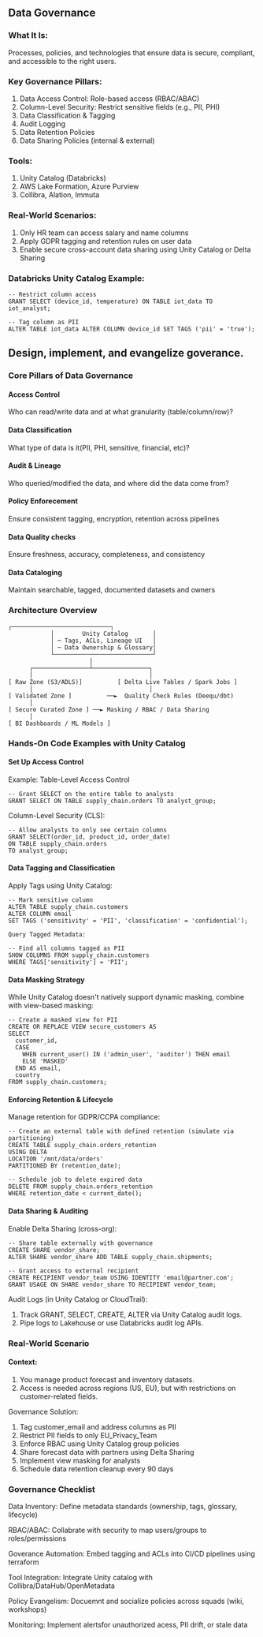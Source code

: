 ## Data Governance

### What It Is:
Processes, policies, and technologies that ensure data is secure, compliant, and accessible to the right users.

### Key Governance Pillars:

1. Data Access Control: Role-based access (RBAC/ABAC)
2. Column-Level Security: Restrict sensitive fields (e.g., PII, PHI)
3. Data Classification & Tagging
4. Audit Logging
5. Data Retention Policies
6. Data Sharing Policies (internal & external)


### Tools:

1. Unity Catalog (Databricks)
2. AWS Lake Formation, Azure Purview
3. Collibra, Alation, Immuta

### Real-World Scenarios:

1. Only HR team can access salary and name columns
2. Apply GDPR tagging and retention rules on user data
3. Enable secure cross-account data sharing using Unity Catalog or Delta Sharing

### Databricks Unity Catalog Example:
```
-- Restrict column access
GRANT SELECT (device_id, temperature) ON TABLE iot_data TO iot_analyst;

-- Tag column as PII
ALTER TABLE iot_data ALTER COLUMN device_id SET TAGS ('pii' = 'true');
```

## Design, implement, and evangelize goverance.

### Core Pillars of Data Governance

#### Access Control
Who can read/write data and at what granularity (table/column/row)?

#### Data Classification
What type of data is it(PII, PHI, sensitive, financial, etc)?

#### Audit & Lineage
Who queried/modified the data, and where did the data come from?

#### Policy Enforecement
Ensure consistent tagging, encryption, retention across pipelines

#### Data Quality checks
Ensure freshness, accuracy, completeness, and consistency

#### Data Cataloging 
Maintain searchable, tagged, documented datasets and owners

### Architecture Overview
```
┌────────────────────────────┐
            │        Unity Catalog       │
            │ ─ Tags, ACLs, Lineage UI   │
            │ ─ Data Ownership & Glossary│
            └────────────────────────────┘
                       │
      ┌────────────────┴────────────────┐
      │                                 │
[ Raw Zone (S3/ADLS)]          [ Delta Live Tables / Spark Jobs ]
      │                                 │
[ Validated Zone ]          ──►  Quality Check Rules (Deequ/dbt)
      │
[ Secure Curated Zone ] ──► Masking / RBAC / Data Sharing
      │
[ BI Dashboards / ML Models ]
```

### Hands-On Code Examples with Unity Catalog

#### Set Up Access Control

Example: 
Table-Level Access Control
```
-- Grant SELECT on the entire table to analysts
GRANT SELECT ON TABLE supply_chain.orders TO analyst_group;
```
Column-Level Security (CLS):
```
-- Allow analysts to only see certain columns
GRANT SELECT(order_id, product_id, order_date)
ON TABLE supply_chain.orders
TO analyst_group;
```

#### Data Tagging and Classification

Apply Tags using Unity Catalog:
```
-- Mark sensitive column
ALTER TABLE supply_chain.customers
ALTER COLUMN email
SET TAGS ('sensitivity' = 'PII', 'classification' = 'confidential');

Query Tagged Metadata:

-- Find all columns tagged as PII
SHOW COLUMNS FROM supply_chain.customers
WHERE TAGS['sensitivity'] = 'PII';
```
#### Data Masking Strategy

While Unity Catalog doesn't natively support dynamic masking, combine with view-based masking:
```
-- Create a masked view for PII
CREATE OR REPLACE VIEW secure_customers AS
SELECT
  customer_id,
  CASE
    WHEN current_user() IN ('admin_user', 'auditor') THEN email
    ELSE 'MASKED'
  END AS email,
  country
FROM supply_chain.customers;
```

#### Enforcing Retention & Lifecycle

Manage retention for GDPR/CCPA compliance:
```
-- Create an external table with defined retention (simulate via partitioning)
CREATE TABLE supply_chain.orders_retention
USING DELTA
LOCATION '/mnt/data/orders'
PARTITIONED BY (retention_date);

-- Schedule job to delete expired data
DELETE FROM supply_chain.orders_retention
WHERE retention_date < current_date();

```

#### Data Sharing & Auditing

Enable Delta Sharing (cross-org):
```
-- Share table externally with governance
CREATE SHARE vendor_share;
ALTER SHARE vendor_share ADD TABLE supply_chain.shipments;

-- Grant access to external recipient
CREATE RECIPIENT vendor_team USING IDENTITY 'email@partner.com';
GRANT USAGE ON SHARE vendor_share TO RECIPIENT vendor_team;
```
Audit Logs (in Unity Catalog or CloudTrail):
1. Track GRANT, SELECT, CREATE, ALTER via Unity Catalog audit logs.
2. Pipe logs to Lakehouse or use Databricks audit log APIs.

### Real-World Scenario

#### Context:

1. You manage product forecast and inventory datasets.
2. Access is needed across regions (US, EU), but with restrictions on customer-related fields.

Governance Solution:
1. Tag customer_email and address columns as PII
2. Restrict PII fields to only EU_Privacy_Team
3. Enforce RBAC using Unity Catalog group policies
4. Share forecast data with partners using Delta Sharing
5. Implement view masking for analysts
6. Schedule data retention cleanup every 90 days

### Governance Checklist
Data Inventory: Define metadata standards (ownership, tags, glossary, lifecycle)

RBAC/ABAC: Collabrate with security to map users/groups to roles/permissions

Goverance Automation: Embed tagging and ACLs into CI/CD pipelines using terraform

Tool Integration: Integrate Unity catalog with Collibra/DataHub/OpenMetadata

Policy Evangelism: Docuemnt and socialize policies across squads (wiki, workshops)

Monitoring: Implement alertsfor unauthorized acess, PII drift, or stale data


